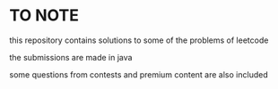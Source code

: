 # TO NOTE
this repository contains solutions to some of the problems of leetcode

the submissions are made in java

some questions from contests and premium content are also included

